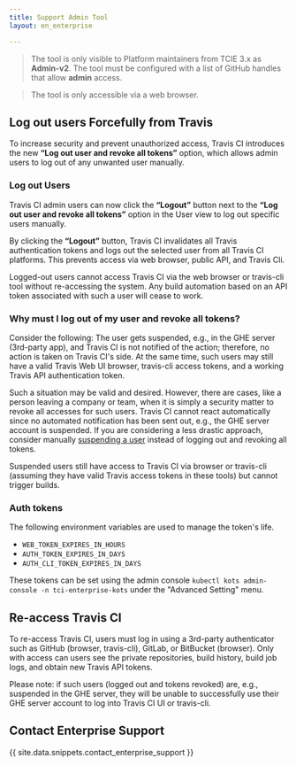 ```yaml
---
title: Support Admin Tool
layout: en_enterprise

---
```


> The tool is only visible to Platform maintainers from TCIE 3.x as **Admin-v2**. The tool must be configured with a list of GitHub handles that allow **admin** access.

> The tool is only accessible via a web browser.

## Log out users Forcefully from Travis
To increase security and prevent unauthorized access, Travis CI introduces the new **“Log out user and revoke all tokens”** option, which allows admin users to log out of any unwanted user manually. 

### Log out Users
Travis CI admin users can now click the **“Logout”** button next to the **“Log out user and revoke all tokens”** option in the User view to log out specific users manually.

By clicking the **“Logout”** button, Travis CI invalidates all Travis authentication tokens and logs out the selected user from all Travis CI platforms. This prevents access via web browser, public API, and Travis Cli. 

Logged-out users cannot access Travis CI via the web browser or travis-cli tool without re-accessing the system. Any build automation based on an API token associated with such a user will cease to work.

### Why must I log out of my user and revoke all tokens?

Consider the following: The user gets suspended, e.g., in the GHE server (3rd-party app), and Travis CI is not notified of the action; therefore, no action is taken on Travis CI's side. At the same time, such users may still have a valid Travis Web UI browser, travis-cli access tokens, and a working Travis API authentication token.

Such a situation may be valid and desired. However, there are cases, like a person leaving a company or team, when it is simply a security matter to revoke all accesses for such users. Travis CI cannot react automatically since no automated notification has been sent out, e.g., the GHE server account is suspended. If you are considering a less drastic approach, consider manually [suspending a user](/user/enterprise/user-management/) instead of logging out and revoking all tokens. 

Suspended users still have access to Travis CI via browser or travis-cli (assuming they have valid Travis access tokens in these tools) but cannot trigger builds.

### Auth tokens

The following environment variables are used to manage the token's life.

- `WEB_TOKEN_EXPIRES_IN_HOURS`
- `AUTH_TOKEN_EXPIRES_IN_DAYS`
- `AUTH_CLI_TOKEN_EXPIRES_IN_DAYS`

These tokens can be set using the admin console `kubectl kots admin-console -n tci-enterprise-kots` under the "Advanced Setting" menu.

## Re-access Travis CI

To re-access Travis CI, users must log in using a 3rd-party authenticator such as GitHub (browser, travis-cli), GitLab, or  BitBucket (browser). Only with access can users see the private repositories, build history, build job logs, and obtain new Travis API tokens.

Please note: if such users (logged out and tokens revoked) are, e.g., suspended in the GHE server, they will be unable to successfully use their GHE server account to log into Travis CI UI or travis-cli.

## Contact Enterprise Support

{{ site.data.snippets.contact_enterprise_support }}
